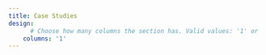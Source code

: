 ```yaml
---
title: Case Studies
design:
      # Choose how many columns the section has. Valid values: '1' or '2'.
    columns: '1'
---
```


